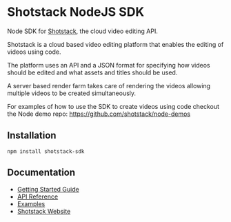 # Shotstack NodeJS SDK

Node SDK for [Shotstack](http://shotstack.io), the cloud video editing API.

Shotstack is a cloud based video editing platform that enables the editing of videos using code.

The platform uses an API and a JSON format for specifying how videos should be edited and what assets and titles should be used.

A server based render farm takes care of rendering the videos allowing multiple videos to be created simultaneously.

For examples of how to use the SDK to create videos using code checkout the Node demo repo: https://github.com/shotstack/node-demos

## Installation

```
npm install shotstack-sdk
```

## Documentation

- [Getting Started Guide](https://shotstack.gitbook.io/docs/guides/getting-started)
- [API Reference](https://shotstack.restlet.io/)
- [Examples](https://github.com/shotstack/node-demos)
- [Shotstack Website](http://shotstack.io)
